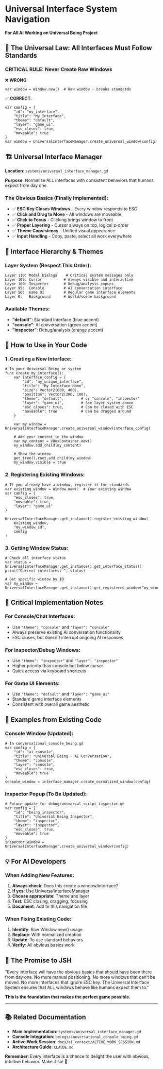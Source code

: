# Universal Interface System Navigation
**For All AI Working on Universal Being Project**

## 🎯 **The Universal Law: All Interfaces Must Follow Standards**

### **CRITICAL RULE**: Never Create Raw Windows

❌ **WRONG**:
```gdscript
var window = Window.new()  # Raw window - breaks standards
```

✅ **CORRECT**:
```gdscript
var config = {
    "id": "my_interface",
    "title": "My Interface",
    "theme": "default",
    "layer": "game_ui",
    "esc_closes": true,
    "moveable": true
}
var window = UniversalInterfaceManager.create_universal_window(config)
```

## 🏗️ **Universal Interface Manager**

**Location**: `systems/universal_interface_manager.gd`

**Purpose**: Normalize ALL interfaces with consistent behaviors that humans expect from day one.

### **The Obvious Basics** (Finally Implemented):
- ✅ **ESC Key Closes Windows** - Every window responds to ESC
- ✅ **Click and Drag to Move** - All windows are moveable 
- ✅ **Click to Focus** - Clicking brings window to front
- ✅ **Proper Layering** - Cursor always on top, logical z-order
- ✅ **Theme Consistency** - Unified visual appearance
- ✅ **Input Handling** - Copy, paste, select all work everywhere

## 🎨 **Interface Hierarchy & Themes**

### **Layer System** (Respect This Order):
```
Layer 110: Modal Dialogs    # Critical system messages only
Layer 105: Cursor          # Always visible and interactive
Layer 100: Inspector       # Debug/analysis popups  
Layer 95:  Console         # AI conversation interface
Layer 50:  Game UI         # Regular game interface elements
Layer 0:   Background      # World/scene background
```

### **Available Themes**:
- **"default"**: Standard interface (blue accent)
- **"console"**: AI conversation (green accent)  
- **"inspector"**: Debug/analysis (orange accent)

## 🔧 **How to Use in Your Code**

### **1. Creating a New Interface**:
```gdscript
# In your Universal Being or system
func create_my_interface():
    var interface_config = {
        "id": "my_unique_interface",
        "title": "My Interface Name",
        "size": Vector2(600, 400),
        "position": Vector2(200, 100),
        "theme": "default",        # or "console", "inspector"
        "layer": "game_ui",        # See layer system above
        "esc_closes": true,        # Can be closed with ESC
        "moveable": true           # Can be dragged around
    }
    
    var my_window = UniversalInterfaceManager.create_universal_window(interface_config)
    
    # Add your content to the window
    var my_content = VBoxContainer.new()
    my_window.add_child(my_content)
    
    # Show the window
    get_tree().root.add_child(my_window)
    my_window.visible = true
```

### **2. Registering Existing Windows**:
```gdscript
# If you already have a window, register it for standards
var existing_window = Window.new()  # Your existing window
var config = {
    "esc_closes": true,
    "moveable": true,
    "layer": "game_ui"
}

UniversalInterfaceManager.get_instance().register_existing_window(
    existing_window, 
    "my_window_id", 
    config
)
```

### **3. Getting Window Status**:
```gdscript
# Check all interface status
var status = UniversalInterfaceManager.get_instance().get_interface_status()
print("Current interfaces: ", status)

# Get specific window by ID
var my_window = UniversalInterfaceManager.get_instance().get_registered_window("my_window_id")
```

## 🚨 **Critical Implementation Notes**

### **For Console/Chat Interfaces**:
- Use `"theme": "console"` and `"layer": "console"`
- Always preserve existing AI conversation functionality
- ESC closes, but doesn't interrupt ongoing AI responses

### **For Inspector/Debug Windows**:
- Use `"theme": "inspector"` and `"layer": "inspector"`  
- Higher priority than console but below cursor
- Quick access via keyboard shortcuts

### **For Game UI Elements**:
- Use `"theme": "default"` and `"layer": "game_ui"`
- Standard game interface elements
- Consistent with overall game aesthetic

## 🎯 **Examples from Existing Code**

### **Console Window** (Updated):
```gdscript
# In conversational_console_being.gd
var config = {
    "id": "ai_console",
    "title": "Universal Being - AI Conversation",
    "theme": "console",
    "layer": "console", 
    "esc_closes": true,
    "moveable": true
}
console_window = interface_manager.create_normalized_window(config)
```

### **Inspector Popup** (To Be Updated):
```gdscript
# Future update for debug/universal_script_inspector.gd
var config = {
    "id": "being_inspector",
    "title": "Universal Being Inspector",
    "theme": "inspector",
    "layer": "inspector",
    "esc_closes": true,
    "moveable": true  
}
inspector_window = UniversalInterfaceManager.create_universal_window(config)
```

## 💡 **For AI Developers**

### **When Adding New Features**:
1. **Always check**: Does this create a window/interface?
2. **If yes**: Use UniversalInterfaceManager
3. **Choose appropriate**: Theme and layer
4. **Test**: ESC closing, dragging, focusing
5. **Document**: Add to this navigation file

### **When Fixing Existing Code**:
1. **Identify**: Raw Window.new() usage
2. **Replace**: With normalized creation
3. **Update**: To use standard behaviors
4. **Verify**: All obvious basics work

## 🌟 **The Promise to JSH**

"Every interface will have the obvious basics that should have been there from day one. No more manual positioning. No more windows that can't be moved. No more interfaces that ignore ESC key. The Universal Interface System ensures that ALL windows behave like humans expect them to."

**This is the foundation that makes the perfect game possible.**

---

## 📚 **Related Documentation**

- **Main Implementation**: `systems/universal_interface_manager.gd`
- **Console Integration**: `beings/conversational_console_being.gd`  
- **Active Work Session**: `docs/ai_context/ACTIVE_WORK_SESSION.md`
- **Architecture Guide**: `CLAUDE.md`

**Remember**: Every interface is a chance to delight the user with obvious, intuitive behavior. Make it so! 🌟